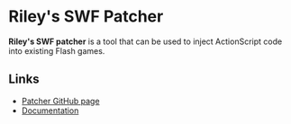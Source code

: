 # Riley's SWF Patcher

**Riley's SWF patcher** is a tool that can be used to inject ActionScript code into existing Flash games.

## Links

- [Patcher GitHub page](https://github.com/rayyaw/flash-patcher)
- [Documentation](https://github.com/rayyaw/flash-patcher/blob/main/README.md)